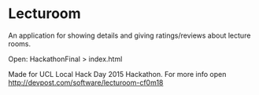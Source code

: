 # Lecturoom
An application for showing details and giving ratings/reviews about lecture rooms.

Open: HackathonFinal > index.html

Made for UCL Local Hack Day 2015 Hackathon. For more info open http://devpost.com/software/lecturoom-cf0m18

